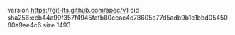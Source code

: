 version https://git-lfs.github.com/spec/v1
oid sha256:ecb44a99f357f4945fafb80ceac4e78605c77d5adb9b1e1bbd0545090a9ee4c6
size 1493
